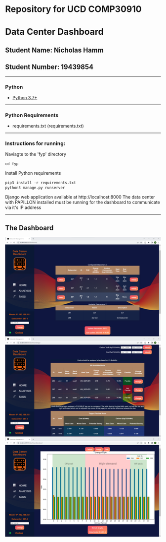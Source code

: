 # Repository for UCD COMP30910 

# Data Center Dashboard

## Student Name: Nicholas Hamm
## Student Number: 19439854

---

### Python

- [Python 3.7+](https://www.python.org/downloads/release/python-370/)

---
### Python Requirements

- requirements.txt (requirements.txt)

---

### Instructions for running:

Naviagte to the 'fyp' directory 
```
cd fyp
```

Install Python requirements
```
pip3 install -r requirements.txt
python3 manage.py runserver
```

Django web application available at http://localhost:8000
The data center with PAPILLON installed must be running for the dashboard to communicate via it's IP address 

---

## The Dashboard
![](/screenshots/home.png)
![](/screenshots/tag.png)
![](/screenshots/analysis.png)


